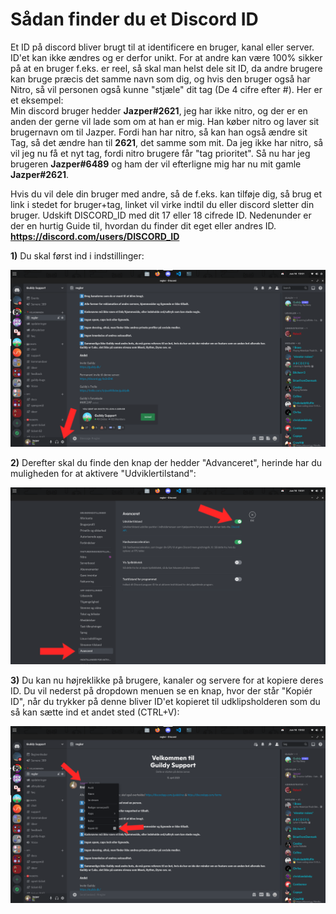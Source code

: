 # Sådan finder du et Discord ID
Et ID på discord bliver brugt til at identificere en bruger, kanal eller server. ID'et kan ikke ændres og er derfor unikt. For at andre kan være 100% sikker på at en bruger f.eks. er reel, så skal man helst dele sit ID, da andre brugere kan bruge præcis det samme navn som dig, og hvis den bruger også har Nitro, så vil personen også kunne "stjæle" dit tag (De 4 cifre efter #).
Her er et eksempel:  
Min discord bruger hedder **Jazper#2621**, jeg har ikke nitro, og der er en anden der gerne vil lade som om at han er mig. Han køber nitro og laver sit brugernavn om til Jazper. Fordi han har nitro, så kan han også ændre sit Tag, så det ændre han til **2621**, det samme som mit. Da jeg ikke har nitro, så vil jeg nu få et nyt tag, fordi nitro brugere får "tag prioritet". Så nu har jeg brugeren **Jazper#6489** og ham der vil efterligne mig har nu mit gamle **Jazper#2621**.  

Hvis du vil dele din bruger med andre, så de f.eks. kan tilføje dig, så brug et link i stedet for bruger+tag, linket vil virke indtil du eller discord sletter din bruger.
Udskift DISCORD_ID med dit 17 eller 18 cifrede ID. Nedenunder er der en hurtig Guide til, hvordan du finder dit eget eller andres ID.  
**https://discord.com/users/DISCORD_ID**  

**1)** Du skal først ind i indstillinger:  

![Indstillinger](images/img1.png)

**2)** Derefter skal du finde den knap der hedder "Advanceret", herinde har du muligheden for at aktivere "Udviklertilstand":

![Aktivering af udviklertilstand](images/img2.png)

**3)** Du kan nu højreklikke på brugere, kanaler og servere for at kopiere deres ID. Du vil nederst på dropdown menuen se en knap, hvor der står "Kopiér ID", når du trykker på denne bliver ID'et kopieret til udklipsholderen som du så kan sætte ind et andet sted (CTRL+V):

![Kopiering af ID](images/img3.png)
